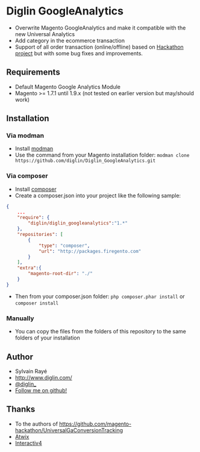 # Diglin GoogleAnalytics

- Overwrite Magento GoogleAnalytics and make it compatible with the new Universal Analytics 
- Add category in the ecommerce transaction
- Support of all order transaction (online/offline) based on [Hackathon project](https://github.com/magento-hackathon/UniversalGaConversionTracking) but with some bug fixes and improvements.

## Requirements
- Default Magento Google Analytics Module
- Magento >= 1.7.1 until 1.9.x (not tested on earlier version but may/should work)

## Installation

### Via modman
- Install [modman](https://github.com/colinmollenhour/modman)
- Use the command from your Magento installation folder: `modman clone https://github.com/diglin/Diglin_GoogleAnalytics.git`

### Via composer
- Install [composer](http://getcomposer.org/download/)
- Create a composer.json into your project like the following sample:

```json
{
    ...
    "require": {
        "diglin/diglin_googleanalytics":"1.*"
    },
    "repositories": [
	    {
            "type": "composer",
            "url": "http://packages.firegento.com"
        }
    ],
    "extra":{
        "magento-root-dir": "./"
    }
}

```

- Then from your composer.json folder: `php composer.phar install` or `composer install`

### Manually
- You can copy the files from the folders of this repository to the same folders of your installation

## Author

* Sylvain Rayé
* http://www.diglin.com/
* [@diglin_](https://twitter.com/diglin_)
* [Follow me on github!](https://github.com/diglin)

## Thanks

- To the authors of https://github.com/magento-hackathon/UniversalGaConversionTracking
- [Atwix](http://www.atwix.com)
- [Interactiv4](http://www.interactiv4.com/)
